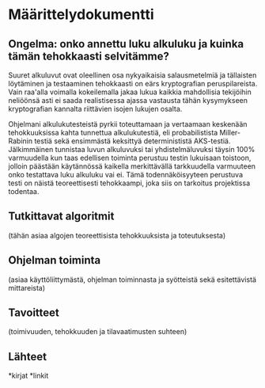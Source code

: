 # Määrittelydokumentti

## Ongelma: onko annettu luku alkuluku ja kuinka tämän tehokkaasti selvitämme?

Suuret alkuluvut ovat oleellinen osa nykyaikaisia salausmetelmiä ja tällaisten löytäminen ja testaaminen tehokkaasti on eärs kryptografian peruspilareista. Vain raa'alla voimalla kokeilemalla jakaa lukua kaikkia mahdollisia tekijöihin neliöönsä asti ei saada realistisessa ajassa vastausta tähän kysymykseen kryptografian kannalta riittävien isojen lukujen osalta.

Ohjelmani alkulukutesteistä pyrkii toteuttamaan ja vertaamaan keskenään tehokkuuksissa kahta tunnettua alkulukutestiä, eli probabilistista Miller-Rabinin testiä sekä ensimmästä keksittyä determinististä AKS-testiä. Jälkimmäinen tunnistaa luvun alkuluvuksi tai yhdistelmäluvuksi täysin 100% varmuudella kun taas edellisen toiminta perustuu testin lukuisaan toistoon, jolloin päästään käytännössä kaikella merkittävällä tarkkuudella varmuuteen onko testattava luku alkuluku vai ei. Tämä todennäköisyyteen perustuva testi on näistä teoreettisesti tehokkaampi, joka siis on tarkoitus projektissa todentaa.

## Tutkittavat algoritmit

(tähän asiaa algojen teoreettisista tehokkuuksista ja toteutuksesta)

## Ohjelman toiminta

(asiaa käyttöliittymästä, ohjelman toiminnasta ja syötteistä sekä esitettävistä mittareista)

## Tavoitteet

(toimivuuden, tehokkuuden ja tilavaatimusten suhteen)

## Lähteet

*kirjat
*linkit
